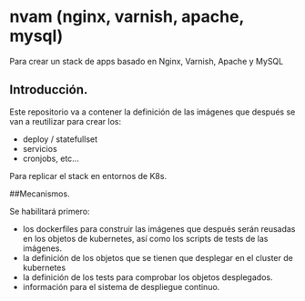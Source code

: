 # nvam (nginx, varnish, apache, mysql)
Para crear un stack de apps basado en Nginx, Varnish, Apache y MySQL

## Introducción.

Este repositorio va a contener la definición de las imágenes que después se van a reutilizar para crear los:
- deploy / statefullset
- servicios 
- cronjobs, etc...

Para replicar el stack en entornos de K8s. 

##Mecanismos. 

Se habilitará primero:

- los dockerfiles para construir las imágenes que después serán reusadas en los objetos de kubernetes, así como los scripts de tests de las imágenes. 
- la definición de los objetos que se tienen que desplegar en el cluster de kubernetes
- la definición de los tests para comprobar los objetos desplegados. 
- información para el sistema de despliegue continuo. 
